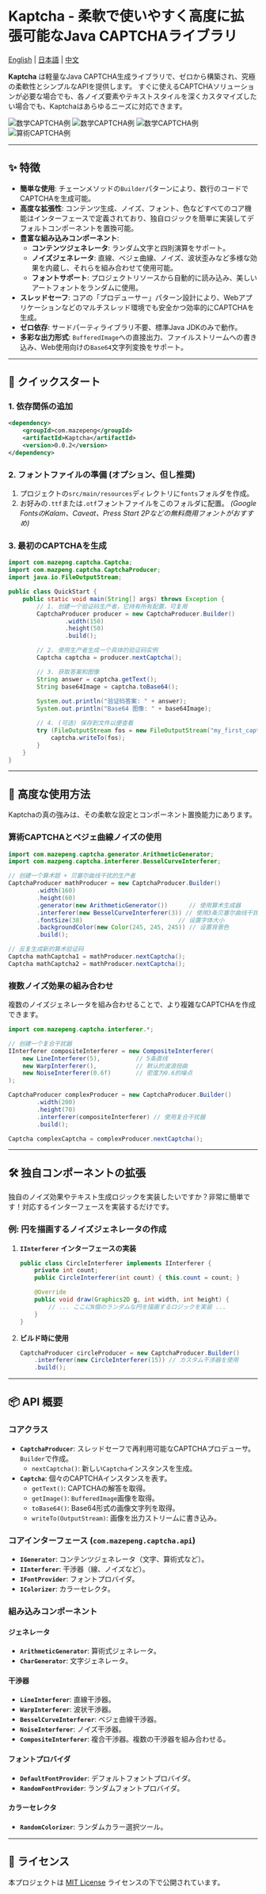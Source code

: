 # Kaptcha - 柔軟で使いやすく高度に拡張可能なJava CAPTCHAライブラリ

[English](../../README.md) |
[日本語](README.md) |
[中文](../zh/README.md)

**Kaptcha** は軽量なJava CAPTCHA生成ライブラリで、ゼロから構築され、究極の柔軟性とシンプルなAPIを提供します。
すぐに使えるCAPTCHAソリューションが必要な場合でも、各ノイズ要素やテキストスタイルを深くカスタマイズしたい場合でも、Kaptchaはあらゆるニーズに対応できます。

![数学CAPTCHA例](https://file.mazepeng.com/math_captcha_1.png)
![数学CAPTCHA例](https://file.mazepeng.com/math_captcha_2.png)
![数学CAPTCHA例](https://file.mazepeng.com/math_captcha_3.png)
![算術CAPTCHA例](https://file.mazepeng.com/arithmetic_captcha.png)

---

## ✨ 特徴

- **簡単な使用**: チェーンメソッドの`Builder`パターンにより、数行のコードでCAPTCHAを生成可能。
- **高度な拡張性**: コンテンツ生成、ノイズ、フォント、色などすべてのコア機能はインターフェースで定義されており、独自ロジックを簡単に実装してデフォルトコンポーネントを置換可能。
- **豊富な組み込みコンポーネント**:
    - **コンテンツジェネレータ**: ランダム文字と四則演算をサポート。
    - **ノイズジェネレータ**: 直線、ベジェ曲線、ノイズ、波状歪みなど多様な効果を内蔵し、それらを組み合わせて使用可能。
    - **フォントサポート**: プロジェクトリソースから自動的に読み込み、美しいアートフォントをランダムに使用。
- **スレッドセーフ**: コアの「プロデューサー」パターン設計により、Webアプリケーションなどのマルチスレッド環境でも安全かつ効率的にCAPTCHAを生成。
- **ゼロ依存**: サードパーティライブラリ不要、標準Java JDKのみで動作。
- **多彩な出力形式**: `BufferedImage`への直接出力、ファイルストリームへの書き込み、Web使用向けの`Base64`文字列変換をサポート。

---

## 🚀 クイックスタート

### 1. 依存関係の追加

```xml
<dependency>
    <groupId>com.mazepeng</groupId>
    <artifactId>Kaptcha</artifactId>
    <version>0.0.2</version>
</dependency>
```

### 2. フォントファイルの準備 (オプション、但し推奨)

1. プロジェクトの`src/main/resources`ディレクトリに`fonts`フォルダを作成。
2. お好みの`.ttf`または`.otf`フォントファイルをこのフォルダに配置。
   *(Google FontsのKalam、Caveat、Press Start 2Pなどの無料商用フォントがおすすめ)*

### 3. 最初のCAPTCHAを生成

```java
import com.mazepng.captcha.Captcha;
import com.mazpeng.captcha.CaptchaProducer;
import java.io.FileOutputStream;

public class QuickStart {
    public static void main(String[] args) throws Exception {
        // 1. 创建一个验证码生产者，它持有所有配置，可复用
        CaptchaProducer producer = new CaptchaProducer.Builder()
                .width(150)
                .height(50)
                .build();

        // 2. 使用生产者生成一个具体的验证码实例
        Captcha captcha = producer.nextCaptcha();

        // 3. 获取答案和图像
        String answer = captcha.getText();
        String base64Image = captcha.toBase64();
        
        System.out.println("验证码答案: " + answer);
        System.out.println("Base64 图像: " + base64Image);

        // 4. (可选) 保存到文件以便查看
        try (FileOutputStream fos = new FileOutputStream("my_first_captcha.png")) {
            captcha.writeTo(fos);
        }
    }
}
```

---

## 🎨 高度な使用方法

Kaptchaの真の強みは、その柔軟な設定とコンポーネント置換能力にあります。

### 算術CAPTCHAとベジェ曲線ノイズの使用

```java
import com.mazepeng.captcha.generator.ArithmeticGenerator;
import com.mazpeng.captcha.interferer.BesselCurveInterferer;

// 创建一个算术题 + 贝塞尔曲线干扰的生产者
CaptchaProducer mathProducer = new CaptchaProducer.Builder()
        .width(160)
        .height(60)
        .generator(new ArithmeticGenerator())      // 使用算术生成器
        .interferer(new BesselCurveInterferer(3)) // 使用3条贝塞尔曲线干扰
        .fontSize(38)                           // 设置字体大小
        .backgroundColor(new Color(245, 245, 245)) // 设置背景色
        .build();

// 反复生成新的算术验证码
Captcha mathCaptcha1 = mathProducer.nextCaptcha();
Captcha mathCaptcha2 = mathProducer.nextCaptcha();
```

### 複数ノイズ効果の組み合わせ

複数のノイズジェネレータを組み合わせることで、より複雑なCAPTCHAを作成できます。

```java
import com.mazepeng.captcha.interferer.*;

// 创建一个复合干扰器
IInterferer compositeInterferer = new CompositeInterferer(
    new LineInterferer(5),          // 5条直线
    new WarpInterferer(),           // 默认的波浪扭曲
    new NoiseInterferer(0.6f)       // 密度为0.6的噪点
);

CaptchaProducer complexProducer = new CaptchaProducer.Builder()
        .width(200)
        .height(70)
        .interferer(compositeInterferer) // 使用复合干扰器
        .build();

Captcha complexCaptcha = complexProducer.nextCaptcha();
```

---

## 🛠️ 独自コンポーネントの拡張

独自のノイズ効果やテキスト生成ロジックを実装したいですか？非常に簡単です！対応するインターフェースを実装するだけです。

### 例: 円を描画するノイズジェネレータの作成

1. **`IInterferer` インターフェースの実装**
    ```java
    public class CircleInterferer implements IInterferer {
        private int count;
        public CircleInterferer(int count) { this.count = count; }

        @Override
        public void draw(Graphics2D g, int width, int height) {
            // ... ここにN個のランダムな円を描画するロジックを実装 ...
        }
    }
    ```
2. **ビルド時に使用**
    ```java
    CaptchaProducer circleProducer = new CaptchaProducer.Builder()
        .interferer(new CircleInterferer(15)) // カスタム干渉器を使用
        .build();
    ```

---

## 📦 API 概要

### コアクラス

- **`CaptchaProducer`**: スレッドセーフで再利用可能なCAPTCHAプロデューサ。`Builder`で作成。
    - `nextCaptcha()`: 新しい`Captcha`インスタンスを生成。
- **`Captcha`**: 個々のCAPTCHAインスタンスを表す。
    - `getText()`: CAPTCHAの解答を取得。
    - `getImage()`: `BufferedImage`画像を取得。
    - `toBase64()`: Base64形式の画像文字列を取得。
    - `writeTo(OutputStream)`: 画像を出力ストリームに書き込み。

### コアインターフェース (`com.mazepeng.captcha.api`)

- **`IGenerator`**: コンテンツジェネレータ（文字、算術式など）。
- **`IInterferer`**: 干渉器（線、ノイズなど）。
- **`IFontProvider`**: フォントプロバイダ。
- **`IColorizer`**: カラーセレクタ。

### 組み込みコンポーネント

#### ジェネレータ

- **`ArithmeticGenerator`**: 算術式ジェネレータ。
- **`CharGenerator`**: 文字ジェネレータ。

#### 干渉器

- **`LineInterferer`**: 直線干渉器。
- **`WarpInterferer`**: 波状干渉器。
- **`BesselCurveInterferer`**: ベジェ曲線干渉器。
- **`NoiseInterferer`**: ノイズ干渉器。
- **`CompositeInterferer`**: 複合干渉器。複数の干渉器を組み合わせる。

#### フォントプロバイダ

- **`DefaultFontProvider`**: デフォルトフォントプロバイダ。
- **`RandomFontProvider`**: ランダムフォントプロバイダ。

#### カラーセレクタ

- **`RandomColorizer`**: ランダムカラー選択ツール。

---

## 📜 ライセンス

本プロジェクトは [MIT License](LICENSE.txt) ライセンスの下で公開されています。